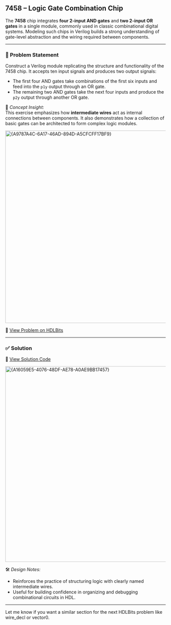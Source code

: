 ## 7458 – Logic Gate Combination Chip

The **7458** chip integrates **four 2-input AND gates** and **two 2-input OR gates** in a single module, commonly used in classic combinational digital systems. Modeling such chips in Verilog builds a strong understanding of gate-level abstraction and the wiring required between components.

---

### 🧩 Problem Statement  
Construct a Verilog module replicating the structure and functionality of the 7458 chip. It accepts ten input signals and produces two output signals:

- The first four AND gates take combinations of the first six inputs and feed into the `p1y` output through an OR gate.
- The remaining two AND gates take the next four inputs and produce the `p2y` output through another OR gate.

📘 *Concept Insight:*  
This exercise emphasizes how **intermediate wires** act as internal connections between components. It also demonstrates how a collection of basic gates can be architected to form complex logic modules.

<img width="605" alt="{A9787A4C-6A17-46AD-894D-A5CFCFF17BF9}" src="https://github.com/user-attachments/assets/d4f04ef4-1269-4325-98d5-7e19c40f2484" />

🔗 [View Problem on HDLBits](https://hdlbits.01xz.net/wiki/7458)

---

### ✅ Solution  
📄 [View Solution Code](https://github.com/EswarAdithya011/HDLBits/blob/main/Problem%20Sets/2.%20Verilog%20Language/2.1%20Basics/2.1.10%207458/7458%20chip.v)

<img width="615" alt="{A16059E5-4076-48DF-AE78-A0AE9BB17457}" src="https://github.com/user-attachments/assets/4b445e0b-2e25-422e-a583-3565d85fa04c" />

🛠 *Design Notes:*  
- Reinforces the practice of structuring logic with clearly named intermediate wires.
- Useful for building confidence in organizing and debugging combinational circuits in HDL.

---

Let me know if you want a similar section for the next HDLBits problem like wire_decl or vector0.

